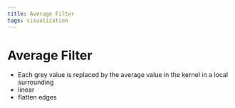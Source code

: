 ```yaml
---
title: Average Filter
tags: visualization
---
```


# Average Filter
- Each grey value is replaced by the average value in the kernel in a local surrounding
- linear
- flatten edges






































































